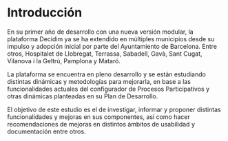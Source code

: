 # Introducción

En su primer año de desarrollo con una nueva versión modular, la plataforma Decidim ya se ha extendido en múltiples municipios desde su impulso y adopción inicial por parte del Ayuntamiento de Barcelona. Entre otros, Hospitalet de Llobregat, Terrassa, Sabadell, Gavà, Sant Cugat, Vilanova i la Geltrú, Pamplona y Mataró. 

La plataforma se encuentra en pleno desarrollo y se están estudiando distintas dinámicas y metodologías para mejorarla, en base a las funcionalidades actuales del configurador de Procesos Participativos y otras dinámicas planteadas en su Plan de Desarrollo. 

El objetivo de este estudio  es el de investigar, informar y proponer distintas funcionalidades y mejoras en sus componentes, así como hacer recomendaciones de mejoras en distintos ámbitos de usabilidad y documentación entre otros. 
